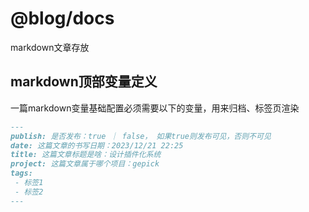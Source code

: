 # @blog/docs

markdown文章存放

## markdown顶部变量定义

一篇markdown变量基础配置必须需要以下的变量，用来归档、标签页渲染

```markdown
---
publish: 是否发布：true ｜ false， 如果true则发布可见，否则不可见
date: 这篇文章的书写日期：2023/12/21 22:25
title: 这篇文章标题是啥：设计插件化系统
project: 这篇文章属于哪个项目：gepick
tags:
 - 标签1
 - 标签2
---
```
